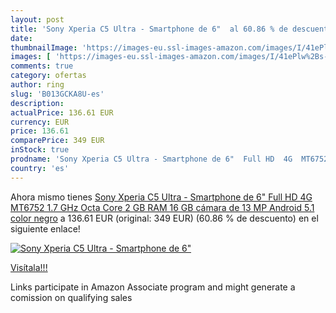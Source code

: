 ```yaml
---
layout: post
title: 'Sony Xperia C5 Ultra - Smartphone de 6"  al 60.86 % de descuento'
date: 
thumbnailImage: 'https://images-eu.ssl-images-amazon.com/images/I/41ePlw%2Bs-LL._SL200_.jpg'
images: [ 'https://images-eu.ssl-images-amazon.com/images/I/41ePlw%2Bs-LL._SL200_.jpg' ]
comments: true
category: ofertas
author: ring
slug: 'B013GCKA8U-es'
description:
actualPrice: 136.61 EUR
currency: EUR
price: 136.61
comparePrice: 349 EUR
inStock: true
prodname: 'Sony Xperia C5 Ultra - Smartphone de 6"  Full HD  4G  MT6752  1.7 GHz Octa Core  2 GB RAM  16 GB  cámara de 13 MP  Android 5.1  color negro'
country: 'es'
---
```


Ahora mismo tienes [Sony Xperia C5 Ultra - Smartphone de 6"  Full HD  4G  MT6752  1.7 GHz Octa Core  2 GB RAM  16 GB  cámara de 13 MP  Android 5.1  color negro](https://www.amazon.es/dp/B013GCKA8U/?tag=tolees-21) a 136.61 EUR (original: 349 EUR) (60.86 %  de descuento) en el siguiente enlace!

[![Sony Xperia C5 Ultra - Smartphone de 6" ](https://images-eu.ssl-images-amazon.com/images/I/41ePlw%2Bs-LL._SL200_.jpg)](https://www.amazon.es/dp/B013GCKA8U/?tag=tolees-21)

[Visítala!!!](https://www.amazon.es/dp/B013GCKA8U/?tag=tolees-21)

Links participate in Amazon Associate program and might generate a comission on qualifying sales
